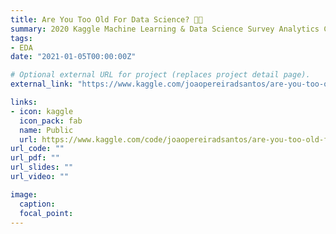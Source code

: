 ```yaml
---
title: Are You Too Old For Data Science? 👴👵
summary: 2020 Kaggle Machine Learning & Data Science Survey Analytics Competition
tags:
- EDA
date: "2021-01-05T00:00:00Z"

# Optional external URL for project (replaces project detail page).
external_link: "https://www.kaggle.com/joaopereiradsantos/are-you-too-old-for-data-science"

links:
- icon: kaggle
  icon_pack: fab
  name: Public
  url: https://www.kaggle.com/code/joaopereiradsantos/are-you-too-old-for-data-science/notebook
url_code: ""
url_pdf: ""
url_slides: ""
url_video: ""

image:
  caption:
  focal_point:
---
```

